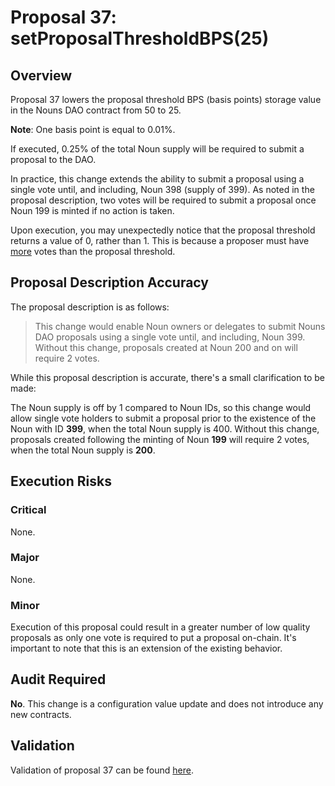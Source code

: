 # Proposal 37: setProposalThresholdBPS(25)

## Overview

Proposal 37 lowers the proposal threshold BPS (basis points) storage value in the Nouns DAO contract from 50 to 25.

**Note**: One basis point is equal to 0.01%.

If executed, 0.25% of the total Noun supply will be required to submit a proposal to the DAO.

In practice, this change extends the ability to submit a proposal using a single vote until, and including, Noun 398 (supply of 399). As noted in the proposal description, two votes will be required to submit a proposal once Noun 199 is minted if no action is taken.

Upon execution, you may unexpectedly notice that the proposal threshold returns a value of 0, rather than 1. This is because a proposer must have [more](https://github.com/nounsDAO/nouns-monorepo/blob/ca4dbe199e835706636776ef201ffbaecfde8774/packages/nouns-contracts/contracts/governance/NounsDAOLogicV1.sol#L188) votes than the proposal threshold.

## Proposal Description Accuracy

The proposal description is as follows:

> This change would enable Noun owners or delegates to submit Nouns DAO proposals using a single vote until, and including, Noun 399. Without this change, proposals created at Noun 200 and on will require 2 votes.

While this proposal description is accurate, there's a small clarification to be made:

The Noun supply is off by 1 compared to Noun IDs, so this change would allow single vote holders to submit a proposal prior to the existence of the Noun with ID **399**, when the total Noun supply is 400. Without this change, proposals created following the minting of Noun **199** will require 2 votes, when the total Noun supply is **200**.

## Execution Risks

### Critical

None.

### Major

None.

### Minor

Execution of this proposal could result in a greater number of low quality proposals as only one vote is required to put a proposal on-chain. It's important to note that this is an extension of the existing behavior.

## Audit Required

**No**. This change is a configuration value update and does not introduce any new contracts.


## Validation

Validation of proposal 37 can be found [here](../test/proposal-37.test.ts).
